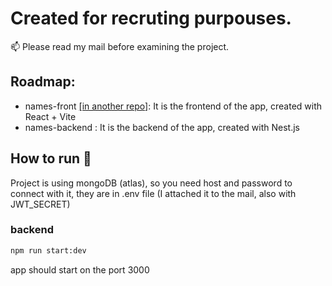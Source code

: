 # Created for recruting purpouses.

📫 Please read my mail before examining the project.

## Roadmap:

- names-front [[in another repo]](https://github.com/mcdominik/names-front): It is the frontend of the app, created with React + Vite 
- names-backend : It is the backend of the app, created with Nest.js

## How to run 🚀

Project is using mongoDB (atlas), so you need host and password to connect with it, they are in .env file (I attached it to the mail, also with JWT_SECRET)


### backend

```bash
npm run start:dev
```
app should start on the port 3000
